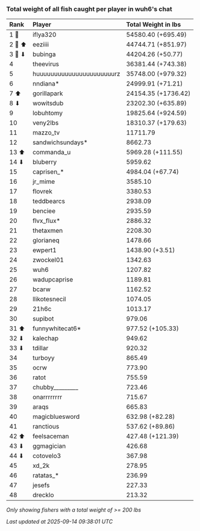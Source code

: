 ### Total weight of all fish caught per player in wuh6's chat

| Rank   | Player                    | Total Weight in lbs |
|:-------|:--------------------------|:--------------------|
| 1 🥇   | iflya320                  | 54580.40 (+695.49)  |
| 2 🥈 ⬆ | eeziiii                   | 44744.71 (+851.97)  |
| 3 🥉 ⬇ | bubinga                   | 44204.26 (+50.77)   |
| 4      | theevirus                 | 36381.44 (+743.38)  |
| 5      | huuuuuuuuuuuuuuuuuuuuuurz | 35748.00 (+979.32)  |
| 6      | nndiana*                  | 24999.91 (+71.21)   |
| 7 ⬆    | gorillapark               | 24154.35 (+1736.42) |
| 8 ⬇    | wowitsdub                 | 23202.30 (+635.89)  |
| 9      | lobuhtomy                 | 19825.64 (+924.59)  |
| 10     | veny2lbs                  | 18310.37 (+179.63)  |
| 11     | mazzo_tv                  | 11711.79            |
| 12     | sandwichsundays*          | 8662.73             |
| 13 ⬆   | commanda_u                | 5969.28 (+111.55)   |
| 14 ⬇   | bluberry                  | 5959.62             |
| 15     | caprisen_*                | 4984.04 (+67.74)    |
| 16     | jr_mime                   | 3585.10             |
| 17     | flovrek                   | 3380.53             |
| 18     | teddbearcs                | 2938.09             |
| 19     | benciee                   | 2935.59             |
| 20     | flvx_flux*                | 2886.32             |
| 21     | thetaxmen                 | 2208.30             |
| 22     | glorianeq                 | 1478.66             |
| 23     | ewpert1                   | 1438.90 (+3.51)     |
| 24     | zwockel01                 | 1342.63             |
| 25     | wuh6                      | 1207.82             |
| 26     | wadupcaprise              | 1189.81             |
| 27     | bcarw                     | 1162.52             |
| 28     | llikotesnecil             | 1074.05             |
| 29     | 21h6c                     | 1013.17             |
| 30     | supibot                   | 979.06              |
| 31 ⬆   | funnywhitecat6*           | 977.52 (+105.33)    |
| 32 ⬇   | kalechap                  | 949.62              |
| 33 ⬇   | tdillar                   | 920.32              |
| 34     | turboyy                   | 865.49              |
| 35     | ocrw                      | 773.90              |
| 36     | ratot                     | 755.59              |
| 37     | chubby_________           | 723.46              |
| 38     | onarrrrrrrr               | 715.67              |
| 39     | araqs                     | 665.83              |
| 40     | magicbluesword            | 632.98 (+82.28)     |
| 41     | ranctious                 | 537.62 (+89.86)     |
| 42 ⬆   | feelsaceman               | 427.48 (+121.39)    |
| 43 ⬇   | ggmagician                | 426.68              |
| 44 ⬇   | cotovelo3                 | 367.98              |
| 45     | xd_2k                     | 278.95              |
| 46     | ratatas_*                 | 236.99              |
| 47     | jesefs                    | 227.33              |
| 48     | drecklo                   | 213.32              |

_Only showing fishers with a total weight of >= 200 lbs_

_Last updated at 2025-09-14 09:38:01 UTC_